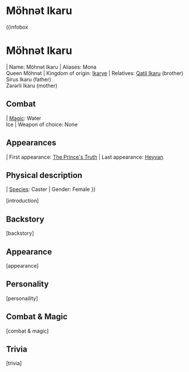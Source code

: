 <!-- Anything surrounded by "[]" can be replaced freely -->
<!-- It is preferred that you don't touch anything else unless said otherwise-->

<!-- Delete all comments once the page is complete to reduce file size -->

# Möhnət Ikaru

({infobox
# Möhnət Ikaru
<!-- An image is optional for an entry's infobox -->
<!-- To include an image in the infobox, delete the surrounding comment -->
<!-- ![entry name](backend/images/[image name].png) -->
| Name: Möhnət Ikaru
| Aliases: Mona <br> Queen Möhnət <!-- If multiple values, seperate them with <br> (i.e. Value 1 <br> Value 2) -->
| Kingdom of origin: [Ikarye](?entry=ikarye)
| Relatives: [Qatil Ikaru](?entry=qatil-ikaru) (brother) <br> Sirus Ikaru (father) <br> Zərərli Ikaru (mother) <!-- If multiple values, seperate them with <br> (i.e. Value 1 <br> Value 2) -->
## Combat
| [Magic](?entry=magic): Water <br> Ice <!-- If multiple values, seperate them with <br> (i.e. Value 1 <br> Value 2) -->
| Weapon of choice: None
## Appearances
| First appearance: [The Prince's Truth](?entry=the-prince's-truth)
| Last appearance: [Heyvan](?entry=heyvan-(book))
## Physical description
| [Species](?entry=species): Caster
| Gender: Female
})

<!-- A quote is optional for an entry -->
<!-- To include a quote on the entry, delete the surrounding comment -->
<!--
  > [quote]
  >
  > ― [speaker]
-->

<!-- Introduce the character here -->
[introduction]

## Backstory

<!-- Put the character's backstory here -->
[backstory]

## Appearance

<!-- Describe the character's appearance here -->
[appearance]

## Personality

<!-- Describe the character's personlity here -->
[personaility]

## Combat & Magic

<!-- Describe the character's combat and magic skills here -->
[combat & magic]

## Trivia

<!-- Add some character trivia here -->
[trivia]